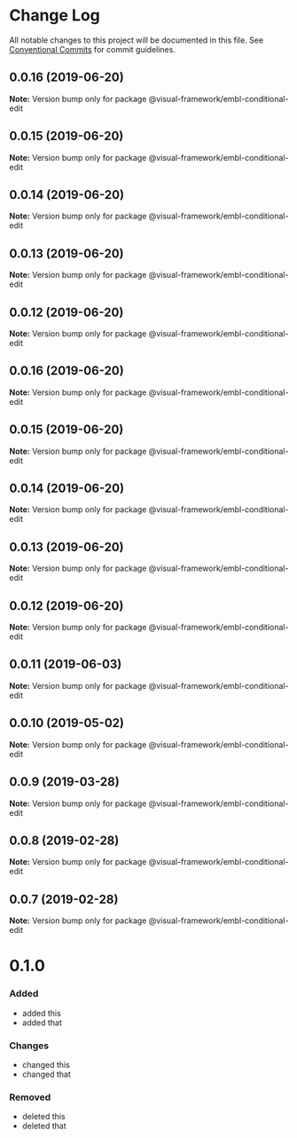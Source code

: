 # Change Log

All notable changes to this project will be documented in this file.
See [Conventional Commits](https://conventionalcommits.org) for commit guidelines.

## 0.0.16 (2019-06-20)

**Note:** Version bump only for package @visual-framework/embl-conditional-edit





## 0.0.15 (2019-06-20)

**Note:** Version bump only for package @visual-framework/embl-conditional-edit





## 0.0.14 (2019-06-20)

**Note:** Version bump only for package @visual-framework/embl-conditional-edit





## 0.0.13 (2019-06-20)

**Note:** Version bump only for package @visual-framework/embl-conditional-edit





## 0.0.12 (2019-06-20)

**Note:** Version bump only for package @visual-framework/embl-conditional-edit





## 0.0.16 (2019-06-20)

**Note:** Version bump only for package @visual-framework/embl-conditional-edit





## 0.0.15 (2019-06-20)

**Note:** Version bump only for package @visual-framework/embl-conditional-edit





## 0.0.14 (2019-06-20)

**Note:** Version bump only for package @visual-framework/embl-conditional-edit





## 0.0.13 (2019-06-20)

**Note:** Version bump only for package @visual-framework/embl-conditional-edit





## 0.0.12 (2019-06-20)

**Note:** Version bump only for package @visual-framework/embl-conditional-edit





## 0.0.11 (2019-06-03)

**Note:** Version bump only for package @visual-framework/embl-conditional-edit





## 0.0.10 (2019-05-02)

**Note:** Version bump only for package @visual-framework/embl-conditional-edit





## 0.0.9 (2019-03-28)

**Note:** Version bump only for package @visual-framework/embl-conditional-edit





## 0.0.8 (2019-02-28)

**Note:** Version bump only for package @visual-framework/embl-conditional-edit





## 0.0.7 (2019-02-28)

**Note:** Version bump only for package @visual-framework/embl-conditional-edit





# 0.1.0

### Added
- added this
- added that

### Changes

- changed this
- changed that

### Removed

- deleted this
- deleted that
